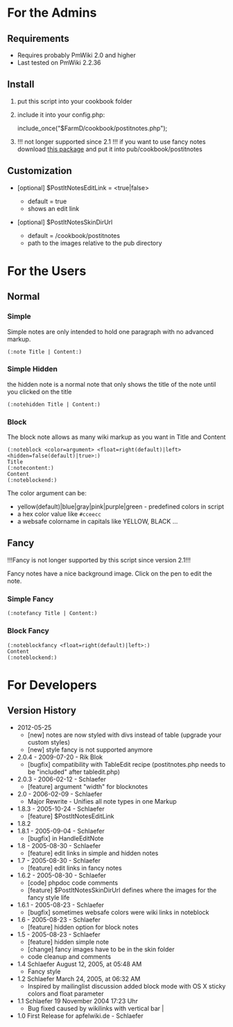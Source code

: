 For the Admins
==============
Requirements
------------
* Requires probably PmWiki 2.0 and higher
* Last tested on PmWiki 2.2.36

Install
-------
1. put this script into your cookbook folder
2. include it into your config.php: 

    include_once("$FarmD/cookbook/postitnotes.php");

3. !!! not longer supported since 2.1 !!! if you want to use fancy notes download [this package][pdl] and put it into pub/cookbook/postitnotes

[pdl]: http://schlaefer.macbay.de/uploads/Main.StickySandbox/fancynoteimages.zip
    

Customization
-------------
* [optional] $PostItNotesEditLink = <true|false>
	* default = true 
	* shows an edit link

* [optional] $PostItNotesSkinDirUrl
	* default = /cookbook/postitnotes
	* path to the images relative to the pub directory


For the Users
=============
Normal
------
### Simple
Simple notes are only intended to hold one paragraph with no advanced markup.

    (:note Title | Content:)

### Simple Hidden
the hidden note is a normal note that only shows the title of the note until you clicked on the title

    (:notehidden Title | Content:)

### Block
The block note allows as many wiki markup as you want in Title and Content

	(:noteblock <color=argument> <float=right(default)|left> <hidden=false(default)|true>:)
	Title
	(:notecontent:)
	Content
	(:noteblockend:)

The color argument can be:

* yellow(default)|blue|gray|pink|purple|green - predefined colors in script
* a hex color value like `#cceecc`
* a websafe colorname in capitals like YELLOW, BLACK ... 

Fancy
-----

!!!Fancy is not longer supported by this script since version 2.1!!!

Fancy notes have a nice background image. Click on the pen to edit the note. 

### Simple Fancy
    (:notefancy Title | Content:)

### Block Fancy
    (:noteblockfancy <float=right(default)|left>:)
    Content
    (:noteblockend:)

   

For Developers
==============
Version History
---------------
* 2012-05-25
    * [new] notes are now styled with divs instead of table (upgrade your custom styles)
    * [new] style fancy is not supported anymore
* 2.0.4 - 2009-07-20 - Rik Blok
    * [bugfix] compatibility with TableEdit recipe (postitnotes.php needs to be "included" after tabledit.php)
* 2.0.3 - 2006-02-12 - Schlaefer
    * [feature] argument "width" for blocknotes
* 2.0 - 2006-02-09 - Schlaefer
    * Major Rewrite - Unifies all note types in one Markup
* 1.8.3 - 2005-10-24 - Schlaefer
    * [feature] $PostItNotesEditLink
* 1.8.2 
* 1.8.1 - 2005-09-04 - Schlaefer
    * [bugfix] in HandleEditNote
* 1.8 - 2005-08-30 - Schlaefer
    * [feature] edit links in simple and hidden notes
* 1.7 - 2005-08-30 - Schlaefer
    * [feature] edit links in fancy notes
* 1.6.2 - 2005-08-30 - Schlaefer
    * [code] phpdoc code comments 
    * [feature] $PostItNotesSkinDirUrl defines where the images for the fancy style life
* 1.6.1 - 2005-08-23 - Schlaefer
    * [bugfix] sometimes websafe colors were wiki links in noteblock 
* 1.6 - 2005-08-23 - Schlaefer
    * [feature] hidden option for block notes 
* 1.5 - 2005-08-23 - Schlaefer
    * [feature] hidden simple note
    * [change] fancy images have to be in the skin folder
    * code cleanup and comments
* 1.4 Schlaefer August 12, 2005, at 05:48 AM
    * Fancy style 
* 1.2 Schlaefer March 24, 2005, at 06:32 AM
    * Inspired by mailinglist discussion added block mode with OS X sticky colors and float parameter 
* 1.1 Schlaefer 19 November 2004 17:23 Uhr
    * Bug fixed caused by wikilinks with vertical bar | 
* 1.0 First Release for apfelwiki.de - Schlaefer 
